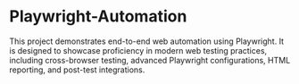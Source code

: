# Playwright-Automation
This project demonstrates end-to-end web automation using Playwright. It is designed to showcase proficiency in modern web testing practices, including cross-browser testing, advanced Playwright configurations, HTML reporting, and post-test integrations.
